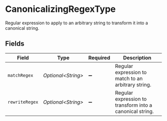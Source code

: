 # CanonicalizingRegexType

Regular expression to apply to an arbitrary string to transform it into a canonical string.


## Fields

| Field                                                    | Type                                                     | Required                                                 | Description                                              |
| -------------------------------------------------------- | -------------------------------------------------------- | -------------------------------------------------------- | -------------------------------------------------------- |
| `matchRegex`                                             | *Optional\<String>*                                      | :heavy_minus_sign:                                       | Regular expression to match to an arbitrary string.      |
| `rewriteRegex`                                           | *Optional\<String>*                                      | :heavy_minus_sign:                                       | Regular expression to transform into a canonical string. |